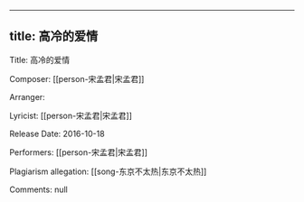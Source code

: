 
---
title: 高冷的爱情
---
Title: 高冷的爱情

Composer: [[person-宋孟君|宋孟君]]

Arranger: 

Lyricist: [[person-宋孟君|宋孟君]]

Release Date: 2016-10-18

Performers: [[person-宋孟君|宋孟君]]

Plagiarism allegation:
[[song-东京不太热|东京不太热]]

Comments:
null
